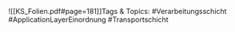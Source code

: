 
![[KS_Folien.pdf#page=181]]Tags & Topics:
   #Verarbeitungsschicht
   #ApplicationLayerEinordnung
   #Transportschicht